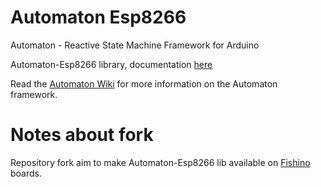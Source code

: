 # Automaton Esp8266

Automaton - Reactive State Machine Framework for Arduino

Automaton-Esp8266 library, documentation [here](https://github.com/tinkerspy/Automaton-Esp8266/wiki)

Read the [Automaton Wiki](https://github.com/tinkerspy/Automaton/wiki) for more information on the Automaton framework.

# Notes about fork

Repository fork aim to make Automaton-Esp8266 lib available on [Fishino](http://www.fishino.it) boards.  
